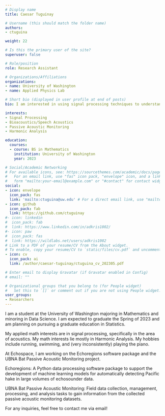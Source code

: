 ```yaml
---
# Display name
title: Caesar Tuguinay

# Username (this should match the folder name)
authors:
- ctuguina

weight: 22

# Is this the primary user of the site?
superuser: false

# Role/position
role: Research Assistant

# Organizations/Affiliations
organizations:
- name: University of Washington
- name: Applied Physics Lab

# Short bio (displayed in user profile at end of posts)
bio: I am interested in using signal processing techniques to understand acoustics!

interests:
- Signal Processing
- Bioacoustics/Speech Acoustics
- Passive Acoustic Monitoring
- Harmonic Analysis

education:
  courses:
  - course: BS in Mathematics
    institution: University of Washington
    year: 2023

# Social/Academic Networking
# For available icons, see: https://sourcethemes.com/academic/docs/page-builder/#icons
#   For an email link, use "fas" icon pack, "envelope" icon, and a link in the
#   form "mailto:your-email@example.com" or "#contact" for contact widget.
social:
- icon: envelope
  icon_pack: fas
  link: 'mailto:ctuguina@uw.edu' # For a direct email link, use "mailto:test@example.org".
- icon: github
  icon_pack: fab
  link: https://github.com/ctuguinay
#- icon: linkedin
#  icon_pack: fab
#  link: https://www.linkedin.com/in/adkris1002/
#- icon: paw
#  icon_pack: fas
#  link: https://wildlabs.net/users/adkris1002
# Link to a PDF of your resume/CV from the About widget.
# To enable, copy your resume/CV to `static/files/cv.pdf` and uncomment the lines below.
- icon: cv
  icon_pack: ai
  link: /author/caesar-tuguinay/ctuguina_cv_202305.pdf

# Enter email to display Gravatar (if Gravatar enabled in Config)
# email: ""

# Organizational groups that you belong to (for People widget)
#   Set this to `[]` or comment out if you are not using People widget.
user_groups:
- Researchers
---
```


I am a student at the University of Washington majoring in Mathematics and minoring in Data Science. I am expected to graduate the Spring of 2023 and am planning on pursuing a graduate education in Statistics.

My applied math interests are in signal processing, specifically in the area of acoustics. My math interests lie mostly in Harmonic Analysis. My hobbies include running, swimming, and (very inconsistently) playing the piano.

At Echospace, I am working on the Echoregions software package and the UBNA Bat Passive Acoustic Monitoring project.

Echoregions: A Python data processing software package to support the development of machine learning models for automatically detecting Pacific hake in large volumes of echosounder data.

UBNA Bat Passive Acoustic Monitoring: Field data collection, management, processing, and analysis tasks to gain information from the collected passive acoustic monitoring datasets.

For any inquiries, feel free to contact me via email!